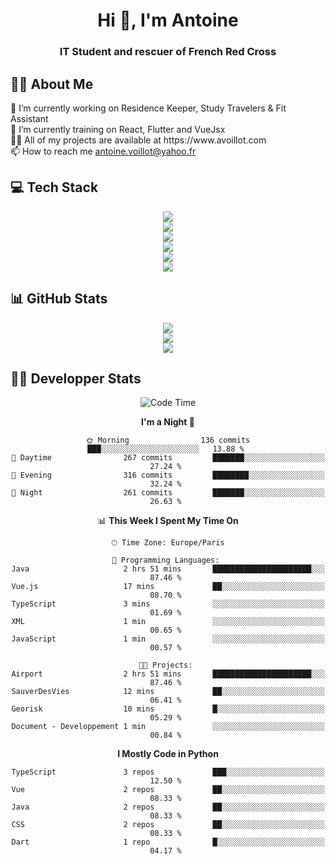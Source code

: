 <h1 align="center" text-decoration="none">Hi 👋, I'm Antoine</h1>
<h3 align="center">IT Student and rescuer of French Red Cross</h3>

  
## 👨‍🎓 About Me
  <div align="left">
🔭 I’m currently working on Residence Keeper, Study Travelers & Fit Assistant</br>
🌱 I’m currently training on React, Flutter and VueJsx</br>
👨‍💻 All of my projects are available at https://www.avoillot.com</br>
📫 How to reach me <a href=mailto:antoine.voillot@yahoo.fr >antoine.voillot@yahoo.fr</a></br>
</div>

## 💻 Tech Stack
<div align="center">
  <img src="https://skillicons.dev/icons?i=nuxt,react,vue,vite,symfony" /></br>
  <img src="https://skillicons.dev/icons?i=ts,js,html,css,php" /></br>
  <img src="https://skillicons.dev/icons?i=c,java,py" /></br>
  <img src="https://skillicons.dev/icons?i=kotlin,flutter" /></br>
  <img src="https://skillicons.dev/icons?i=discord,bots" /></br>
  <img src="https://skillicons.dev/icons?i=androidstudio,figma,github,gitlab,postman,vscode" />
</div>

## 📊 GitHub Stats
<div align="center">

![](http://github-profile-summary-cards.vercel.app/api/cards/profile-details?username=Psykoxen&theme=dark)  <br/>
![](https://github-readme-streak-stats.herokuapp.com/?user=Psykoxen&theme=dark&hide_border=false)<br/>
![](https://github-readme-stats.vercel.app/api/top-langs/?username=Psykoxen&theme=dark&hide_border=false&include_all_commits=true&count_private=true&layout=compact)<br/>

</div>

## 👨‍💻 Developper Stats
<div align="center">

<!--START_SECTION:waka-->
![Code Time](http://img.shields.io/badge/Code%20Time-193%20hrs%2014%20mins-blue)

**I'm a Night 🦉** 

```text
🌞 Morning                136 commits         ███░░░░░░░░░░░░░░░░░░░░░░   13.88 % 
🌆 Daytime                267 commits         ███████░░░░░░░░░░░░░░░░░░   27.24 % 
🌃 Evening                316 commits         ████████░░░░░░░░░░░░░░░░░   32.24 % 
🌙 Night                  261 commits         ███████░░░░░░░░░░░░░░░░░░   26.63 % 
```


📊 **This Week I Spent My Time On** 

```text
🕑︎ Time Zone: Europe/Paris

💬 Programming Languages: 
Java                     2 hrs 51 mins       ██████████████████████░░░   87.46 % 
Vue.js                   17 mins             ██░░░░░░░░░░░░░░░░░░░░░░░   08.70 % 
TypeScript               3 mins              ░░░░░░░░░░░░░░░░░░░░░░░░░   01.69 % 
XML                      1 min               ░░░░░░░░░░░░░░░░░░░░░░░░░   00.65 % 
JavaScript               1 min               ░░░░░░░░░░░░░░░░░░░░░░░░░   00.57 % 

🐱‍💻 Projects: 
Airport                  2 hrs 51 mins       ██████████████████████░░░   87.46 % 
SauverDesVies            12 mins             ██░░░░░░░░░░░░░░░░░░░░░░░   06.41 % 
Georisk                  10 mins             █░░░░░░░░░░░░░░░░░░░░░░░░   05.29 % 
Document - Developpement 1 min               ░░░░░░░░░░░░░░░░░░░░░░░░░   00.84 % 
```

**I Mostly Code in Python** 

```text
TypeScript               3 repos             ███░░░░░░░░░░░░░░░░░░░░░░   12.50 % 
Vue                      2 repos             ██░░░░░░░░░░░░░░░░░░░░░░░   08.33 % 
Java                     2 repos             ██░░░░░░░░░░░░░░░░░░░░░░░   08.33 % 
CSS                      2 repos             ██░░░░░░░░░░░░░░░░░░░░░░░   08.33 % 
Dart                     1 repo              █░░░░░░░░░░░░░░░░░░░░░░░░   04.17 % 
```




<!--END_SECTION:waka-->

</div>
